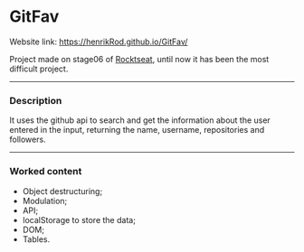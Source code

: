 # GitFav

Website link: https://henrikRod.github.io/GitFav/

Project made on stage06 of [Rocktseat](https://app.rocketseat.com.br/dashboard), until now it has been the most difficult project.

---

### Description 

It uses the github api to search and get the information about the user entered in the input, returning the name, username, repositories and followers.

---

### Worked content

+ Object destructuring;
+ Modulation;
+ API;
+ localStorage to store the data;
+ DOM;
+ Tables.
